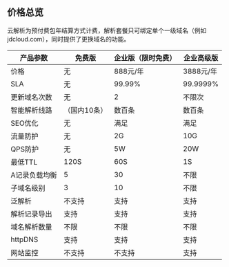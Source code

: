 ## 价格总览

云解析为预付费包年结算方式计费，解析套餐只可绑定单个一级域名（例如jdcloud.com），同时提供了更换域名的功能。

| 产品参数      | 免费版       | 企业版（限时免费） | 企业高级版 |
| ------------- | ------------ | ------------------ | ---------- |
| 价格          | 无           | 888元/年           | 3888元/年  |
| SLA           | 无           | 99.99%             | 99.9999%   |
| 更新域名次数  | 无           | 2                  | 不限次     |
| 智能解析线路  | （国内10条） | 数百条             | 数百条     |
| SEO优化       | 无           | 满足               | 满足       |
| 流量防护      | 无           | 2G                 | 10G        |
| QPS防护       | 无           | 5W                 | 20W        |
| 最低TTL       | 120S         | 60S                | 1S         |
| A记录负载均衡 | 5            | 30                 | 不限       |
| 子域名级别    | 3            | 10                 | 不限       |
| 泛解析        | 不支持       | 支持               | 支持       |
| 解析记录导出  | 支持         | 支持               | 支持       |
| 域名解析数量  | 不限         | 不限               | 不限       |
| httpDNS       | 支持         | 支持               | 支持       |
| 网站监控      | 不支持       | 不支持             | 支持       |
